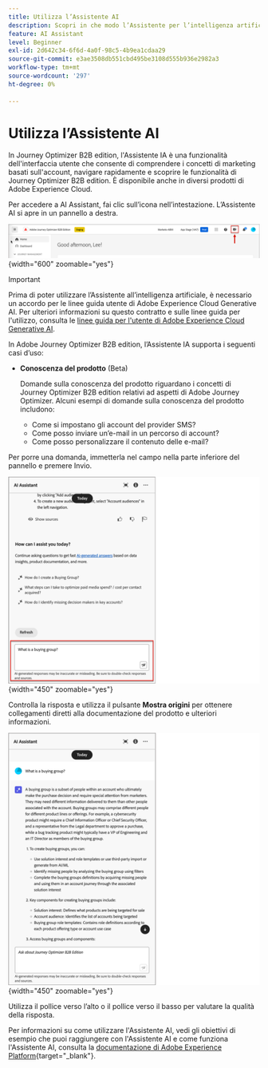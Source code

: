 ```yaml
---
title: Utilizza l’Assistente AI
description: Scopri in che modo l’Assistente per l’intelligenza artificiale può aiutarti a ottenere il massimo dalle funzionalità di Journey Optimizer B2B edition.
feature: AI Assistant
level: Beginner
exl-id: 2d642c34-6f6d-4a0f-98c5-4b9ea1cdaa29
source-git-commit: e3ae3508db551cbd495be3108d555b936e2982a3
workflow-type: tm+mt
source-wordcount: '297'
ht-degree: 0%

---
```


# Utilizza l’Assistente AI

In Journey Optimizer B2B edition, l&#39;Assistente IA è una funzionalità dell&#39;interfaccia utente che consente di comprendere i concetti di marketing basati sull&#39;account, navigare rapidamente e scoprire le funzionalità di Journey Optimizer B2B edition<!-- get operational insights for your specific environment -->. È disponibile anche in diversi prodotti di Adobe Experience Cloud.

Per accedere a AI Assistant, fai clic sull’icona nell’intestazione. L’Assistente AI si apre in un pannello a destra.

![Fare clic sull&#39;icona per accedere all&#39;Assistente AI](./assets/ai-assistant-icon-header.png){width="600" zoomable="yes"}

>[!IMPORTANT]
>
>Prima di poter utilizzare l’Assistente all’intelligenza artificiale, è necessario un accordo per le linee guida utente di Adobe Experience Cloud Generative AI. Per ulteriori informazioni su questo contratto e sulle linee guida per l&#39;utilizzo, consulta le [linee guida per l&#39;utente di Adobe Experience Cloud Generative AI](https://www.adobe.com/legal/licenses-terms/adobe-dx-gen-ai-user-guidelines.html).

In Adobe Journey Optimizer B2B edition, l’Assistente IA supporta i seguenti casi d’uso:

* **Conoscenza del prodotto** (Beta)

  Domande sulla conoscenza del prodotto riguardano i concetti di Journey Optimizer B2B edition relativi ad aspetti di Adobe Journey Optimizer. Alcuni esempi di domande sulla conoscenza del prodotto includono:

   * Come si impostano gli account del provider SMS?
   * Come posso inviare un’e-mail in un percorso di account?
   * Come posso personalizzare il contenuto delle e-mail?

<!-- 
* **Operational insights** in journeys (Beta)

    Operational insight questions are about the journey objects in your organization's sandbox. Some examples of operational insight questions or prompts include:

    * How many live journeys do I have in Adobe Journey Optimizer?
    * Give me a list of all the scheduled journeys
    * How many Journeys have been created in the last 7 days?

    >[!NOTE]
    >
    >The only Adobe Journey Optimizer B2B Edition object you have access to ask the AI Assistant operational insights questions about is **Journeys**. It will only have data for the sandbox you are currently in.
-->
Per porre una domanda, immetterla nel campo nella parte inferiore del pannello e premere Invio.

![Immettere una domanda nella casella di testo](./assets/ai-assistant-ask-question.png){width="450" zoomable="yes"}

Controlla la risposta e utilizza il pulsante **Mostra origini** per ottenere collegamenti diretti alla documentazione del prodotto e ulteriori informazioni.

![Risultati dalla query dell&#39;Assistente di IA](./assets/ai-assistant-answer.png){width="450" zoomable="yes"}

Utilizza il pollice verso l’alto o il pollice verso il basso per valutare la qualità della risposta.

Per informazioni su come utilizzare l&#39;Assistente AI, vedi gli obiettivi di esempio che puoi raggiungere con l&#39;Assistente AI e come funziona l&#39;Assistente AI, consulta la [documentazione di Adobe Experience Platform](https://experienceleague.adobe.com/en/docs/experience-platform/ai-assistant/home){target="_blank"}.
